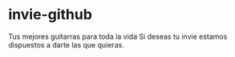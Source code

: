 # invie-github
Tus mejores guitarras para toda la vida 
Si deseas tu invie estamos dispuestos a darte las que quieras.
